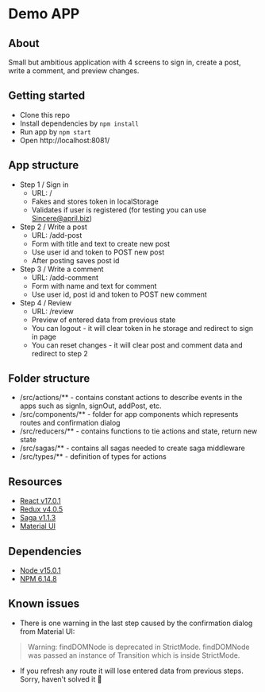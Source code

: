 # Demo APP

## About
Small but ambitious application with 4 screens to sign in, create a post, write a comment, and preview changes.

## Getting started
* Clone this repo
* Install dependencies by `npm install`
* Run app by `npm start`
* Open http://localhost:8081/

## App structure
* Step 1 / Sign in 
    * URL: /
    * Fakes and stores token in localStorage
    * Validates if user is registered (for testing you can use Sincere@april.biz) 
* Step 2 / Write a post
    * URL: /add-post
    * Form with title and text to create new post
    * Use user id and token to POST new post
    * After posting saves post id
* Step 3 / Write a comment
    * URL: /add-comment
    * Form with name and text for comment 
    * Use user id, post id and token to POST new comment 
* Step 4 / Review
    * URL: /review
    * Preview of entered data from previous state 
    * You can logout - it will clear token in he storage and redirect to sign in page
    * You can reset changes - it will clear post and comment data and redirect to step 2 
    
## Folder structure
* /src/actions/** - contains constant actions to describe events in the apps such as signIn, signOut, addPost, etc.
* /src/components/** - folder for app components which represents routes and confirmation dialog
* /src/reducers/** - contains functions to tie actions and state, return new state
* /src/sagas/** - contains all sagas needed to create saga middleware
* /src/types/** - definition of types for actions

## Resources
* [React v17.0.1](https://reactjs.org)
* [Redux v4.0.5](https://redux.js.org)
* [Saga v1.1.3](https://redux-saga.js.org)
* [Material UI](https://material-ui.com/)

## Dependencies
* [Node v15.0.1](https://nodejs.org/uk/blog/release/v15.0.1/)
* [NPM 6.14.8](https://www.npmjs.com/package/npm/v/6.14.8)
    
## Known issues
* There is one warning in the last step caused by the confirmation dialog from Material UI:
> Warning: findDOMNode is deprecated in StrictMode. findDOMNode was passed an instance of Transition which is inside StrictMode.
* If you refresh any route it will lose entered data from previous steps. Sorry, haven't solved it :grimacing:
    
